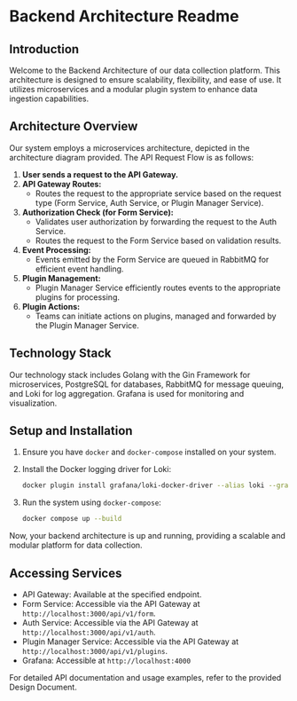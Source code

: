 # Backend Architecture Readme

## Introduction

Welcome to the Backend Architecture of our data collection platform. This architecture is designed to ensure scalability, flexibility, and ease of use. It utilizes microservices and a modular plugin system to enhance data ingestion capabilities.

## Architecture Overview

Our system employs a microservices architecture, depicted in the architecture diagram provided. The API Request Flow is as follows:

1. **User sends a request to the API Gateway.**
2. **API Gateway Routes:**
   - Routes the request to the appropriate service based on the request type (Form Service, Auth Service, or Plugin Manager Service).
3. **Authorization Check (for Form Service):**
   - Validates user authorization by forwarding the request to the Auth Service.
   - Routes the request to the Form Service based on validation results.
4. **Event Processing:**
   - Events emitted by the Form Service are queued in RabbitMQ for efficient event handling.
5. **Plugin Management:**
   - Plugin Manager Service efficiently routes events to the appropriate plugins for processing.
6. **Plugin Actions:**
   - Teams can initiate actions on plugins, managed and forwarded by the Plugin Manager Service.

## Technology Stack

Our technology stack includes Golang with the Gin Framework for microservices, PostgreSQL for databases, RabbitMQ for message queuing, and Loki for log aggregation. Grafana is used for monitoring and visualization.

## Setup and Installation

1. Ensure you have `docker` and `docker-compose` installed on your system.
2. Install the Docker logging driver for Loki:

   ```bash
   docker plugin install grafana/loki-docker-driver --alias loki --grant-all-permissions
   ```

3. Run the system using `docker-compose`:

   ```bash
   docker compose up --build
   ```

Now, your backend architecture is up and running, providing a scalable and modular platform for data collection.

## Accessing Services

- API Gateway: Available at the specified endpoint.
- Form Service: Accessible via the API Gateway at `http://localhost:3000/api/v1/form`.
- Auth Service: Accessible via the API Gateway at `http://localhost:3000/api/v1/auth`.
- Plugin Manager Service: Accessible via the API Gateway at `http://localhost:3000/api/v1/plugins`.
- Grafana: Accessible at `http://localhost:4000`

For detailed API documentation and usage examples, refer to the provided Design Document.
